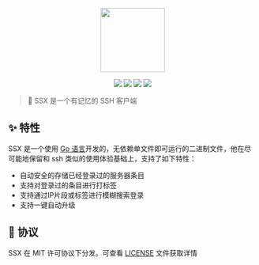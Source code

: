 <p align="center">
    <img src="https://raw.githubusercontent.com/vimiix/ssx/master/static/logo.svg?sanitize=true"
        height="130">
</p>

<p align="center">
    <a href="https://github.com/vimiix/ssx/actions" alt="license">
    <img src="https://github.com/vimiix/ssx/actions/workflows/release.yml/badge.svg" /></a>
    <a href="https://goreportcard.com/report/github.com/vimiix/ssx" alt="goreport">
    <img src="https://goreportcard.com/badge/github.com/vimiix/ssx" /></a>
    <a href="https://github.com/vimiix/ssx/blob/main/LICENSE" alt="license">
    <img src="https://img.shields.io/badge/License-MIT-jasper" /></a>
    <a href="https://github.com/vimiix" alt="author">
    <img src="https://img.shields.io/badge/Author-Vimiix-blue" /></a>
</p>

> 🦅 SSX 是一个有记忆的 SSH 客户端

## ✨ 特性

SSX 是一个使用 [Go 语言](https://go.dev/)开发的，无依赖单文件即可运行的二进制文件，他在尽可能地保留和 ssh 类似的使用体验基础上，支持了如下特性：

- 自动安全的存储已经登录过的服务器条目
- 支持对登录过的条目进行打标签
- 支持通过IP片段或标签进行模糊搜索登录
- 支持一键自动升级

## 📝 协议

SSX 在 MIT 许可协议下分发。可查看 [LICENSE](https://github.com/vimiix/ssx/blob/main/LICENSE) 文件获取详情
